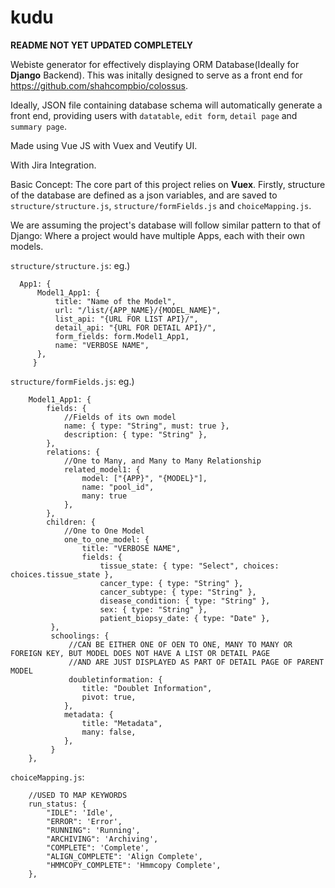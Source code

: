 # kudu

**README NOT YET UPDATED COMPLETELY**

Webiste generator for effectively displaying ORM Database(Ideally for **Django** Backend). 
This was initally designed to serve as a front end for https://github.com/shahcompbio/colossus.

Ideally, JSON file containing database schema will automatically generate a front end, 
providing users with `datatable`, `edit form`, `detail page` and `summary page`.

Made using Vue JS with Vuex and Veutify UI.

With Jira Integration.


Basic Concept:
The core part of this project relies on **Vuex**. 
Firstly, structure of the database are defined as a json variables, and are saved to `structure/structure.js`, `structure/formFields.js` and `choiceMapping.js`.


We are assuming the project's database will follow similar pattern to that of Django:
Where a project would have multiple Apps, each with their own models. 
          
`structure/structure.js`: 
  eg.) 
  ```
    App1: {
        Model1_App1: {
            title: "Name of the Model",
            url: "/list/{APP_NAME}/{MODEL_NAME}",
            list_api: "{URL FOR LIST API}/",
            detail_api: "{URL FOR DETAIL API}/",
            form_fields: form.Model1_App1,
            name: "VERBOSE NAME",
        },
       }
   ```
`structure/formFields.js`:
  eg.)
```
    Model1_App1: {
        fields: {
            //Fields of its own model
            name: { type: "String", must: true },
            description: { type: "String" },
        },
        relations: {
            //One to Many, and Many to Many Relationship
            related_model1: {
                model: ["{APP}", "{MODEL}"],
                name: "pool_id",
                many: true
            },
        },
        children: {
            //One to One Model
            one_to_one_model: {
                title: "VERBOSE NAME",
                fields: {
                    tissue_state: { type: "Select", choices: choices.tissue_state },
                    cancer_type: { type: "String" },
                    cancer_subtype: { type: "String" },
                    disease_condition: { type: "String" },
                    sex: { type: "String" },
                    patient_biopsy_date: { type: "Date" },
         },
         schoolings: {
             //CAN BE EITHER ONE OF OEN TO ONE, MANY TO MANY OR FOREIGN KEY, BUT MODEL DOES NOT HAVE A LIST OR DETAIL PAGE
             //AND ARE JUST DISPLAYED AS PART OF DETAIL PAGE OF PARENT MODEL
             doubletinformation: {
                title: "Doublet Information",
                pivot: true,
            },
            metadata: {
                title: "Metadata",
                many: false,
            },
         }
    },
```
`choiceMapping.js`:
```
    //USED TO MAP KEYWORDS
    run_status: {
        "IDLE": 'Idle',
        "ERROR": 'Error',
        "RUNNING": 'Running',
        "ARCHIVING": 'Archiving',
        "COMPLETE": 'Complete',
        "ALIGN_COMPLETE": 'Align Complete',
        "HMMCOPY_COMPLETE": 'Hmmcopy Complete',
    },

